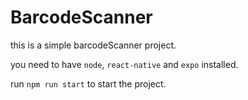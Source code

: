 # BarcodeScanner
this is a simple barcodeScanner project.

you need to have `node`, `react-native` and `expo` installed.

run `npm run start` to start the project.
